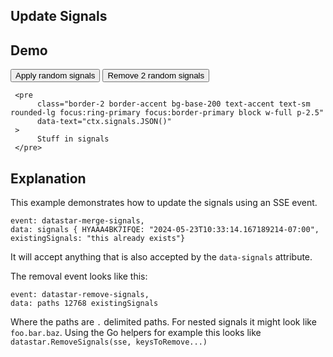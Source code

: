 ## Update Signals

## Demo

<div
     data-signals='{"existingSignals": "this already exists"}'
>
     <button
          class="btn btn-success"
          data-on-click="@post('/examples/update_signals/data')"
     >
          Apply random signals
     </button>
     <button
          class="btn btn-error"
          data-on-click="@delete('/examples/update_signals/data')"
     >
          Remove 2 random signals
     </button>

     <pre
          class="border-2 border-accent bg-base-200 text-accent text-sm rounded-lg focus:ring-primary focus:border-primary block w-full p-2.5"
          data-text="ctx.signals.JSON()"
     >
          Stuff in signals
     </pre>
</div>

## Explanation

This example demonstrates how to update the signals using an SSE event.

```text/event-stream
event: datastar-merge-signals,
data: signals { HYAAA4BK7IFQE: "2024-05-23T10:33:14.167189214-07:00", existingSignals: "this already exists"}
```
It will accept anything that is also accepted by the `data-signals` attribute.

The removal event looks like this:

```text/event-stream
event: datastar-remove-signals,
data: paths 12768 existingSignals
```

Where the paths are `.` delimited paths.  For nested signals it might look like `foo.bar.baz`.  Using the Go helpers for example this looks like `datastar.RemoveSignals(sse, keysToRemove...)`
